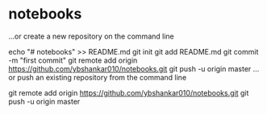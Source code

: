 # notebooks
…or create a new repository on the command line

echo "# notebooks" >> README.md
git init
git add README.md
git commit -m "first commit"
git remote add origin https://github.com/ybshankar010/notebooks.git
git push -u origin master
…or push an existing repository from the command line

git remote add origin https://github.com/ybshankar010/notebooks.git
git push -u origin master
